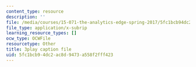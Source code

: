 ```yaml
---
content_type: resource
description: ''
file: /media/courses/15-071-the-analytics-edge-spring-2017/5fc1bcb94dc2ac8d9473a558f2fff423_MvERdFp8mvI.srt
file_type: application/x-subrip
learning_resource_types: []
ocw_type: OCWFile
resourcetype: Other
title: 3play caption file
uid: 5fc1bcb9-4dc2-ac8d-9473-a558f2fff423
---
```

